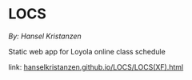 # LOCS
*By: Hansel Kristanzen*

Static web app for Loyola online class schedule

link: [hanselkristanzen.github.io/LOCS/LOCS(XF).html](hanselkristanzen.github.io/LOCS/LOCS(XF).html)